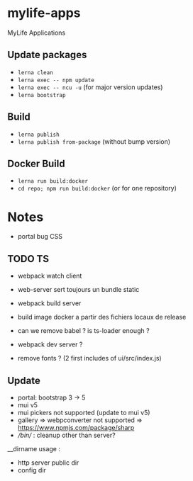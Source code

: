 # mylife-apps
MyLife Applications

## Update packages
 - `lerna clean`
 - `lerna exec -- npm update`
 - `lerna exec -- ncu -u` (for major version updates)
 - `lerna bootstrap`

## Build
 - `lerna publish`
 - `lerna publish from-package` (without bump version)

## Docker Build
 - `lerna run build:docker`
 - `cd repo; npm run build:docker` (or for one repository)

# Notes

- portal bug CSS

## TODO TS

- webpack watch client
- web-server sert toujours un bundle static
- webpack build server
- build image docker a partir des fichiers locaux de release
- can we remove babel ? is ts-loader enough ?

- webpack dev server ?
- remove fonts ? (2 first includes of ui/src/index.js)

## Update

- portal: bootstrap 3 -> 5
- mui v5
- mui pickers not supported (update to mui v5)
- gallery => webpconverter not supported => https://www.npmjs.com/package/sharp
- */bin/* : cleanup other than server?


__dirname usage :
- http server public dir
- config dir